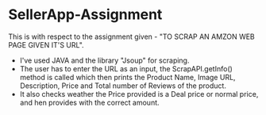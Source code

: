 # SellerApp-Assignment

This is with respect to the assignment given - "TO SCRAP AN AMZON WEB PAGE GIVEN IT'S URL".
- I've used JAVA and the library "Jsoup" for scraping.
- The user has to enter the URL as an input, the ScrapAPI.getInfo() method is called which then prints the Product Name, Image URL, Description, Price and Total number of Reviews of the product.
- It also checks weather the Price provided is a Deal price or normal price, and hen provides with the correct amount.
